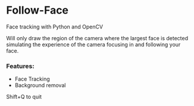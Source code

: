 # Follow-Face

Face tracking with Python and OpenCV

Will only draw the region of the camera where the largest face is detected
simulating the experience of the camera focusing in and following your face.

### Features:
  * Face Tracking
  * Background removal

Shift+Q to quit

